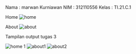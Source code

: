 Nama : marwan Kurniawan
NIM : 312110556
Kelas : TI.21.C.1

Home 
![home](https://user-images.githubusercontent.com/114801658/230296806-dcf4b200-de2c-422c-a8e5-c86b275a9f4c.png)

About
![about](https://user-images.githubusercontent.com/114801658/230296815-7a42805b-ee75-490f-9ef4-5b82fa4821fa.png)

Tampilan output tugas 3

![home 1](https://user-images.githubusercontent.com/114801658/230296833-c46dd5b7-fa7c-475b-a334-e9420a1597f0.png)
![about1](https://user-images.githubusercontent.com/114801658/230296866-d7aeae87-8fae-43f6-809b-84f839f7ec2b.png)
![about2](https://user-images.githubusercontent.com/114801658/230296959-b874f22d-375e-4535-8bff-67dc4244ce94.png)
